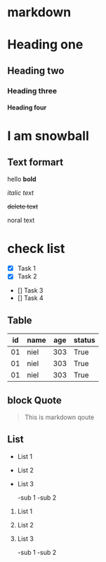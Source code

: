 # markdown
# Heading one
## Heading two
### Heading three
#### Heading four
# I am snowball

## Text formart 

hello **bold**

*italic text*

~~delete text~~

noral text

# check list

- [x] Task 1
- [x] Task 2
- [] Task 3
- [] Task 4

## Table 
 | id | name | age | status |
 | ----| -----| ----| --|
 | 01 | niel | 303 | True   |
 | 01 | niel | 303 | True   |
 | 01 | niel | 303 | True   |
## block Quote

> This is markdown qoute

## List 
- List 1
- List 2
- List 3

    -sub 1
    -sub 2

1. List 1
2. List 2
3. List 3

    -sub 1
    -sub 2